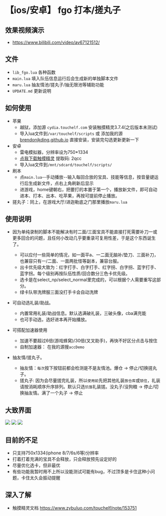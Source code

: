 
# 【ios/安卓】 fgo 打本/搓丸子

## 效果视频演示
* https://www.bilibili.com/video/av67121512/
## 文件
* `lib_fgo.lua` 各种函数
* `main.lua` 填入队伍信息运行后会生成新的单独脚本文件
* `maru.lua` 抽友情池/搓丸子/抽无限池等辅助功能
* `UPDATE.md` 更新说明

## 如何使用
* 苹果
  * 越狱，添加源 `cydia.touchelf.com` 安装触摸精灵3.7.4(之后版本未测试)
  * 导入lua文件到`/var/touchelf/scripts` 或 添加我的源 [brendonjkding.github.io](http://brendonjkding.github.io) 直接安装，安装完勾选更新更新一下
* 安卓
  * 雷电模拟器，分辨率设为750*1334
  * [点我下载触摸精灵](https://pan.baidu.com/s/1JXOsnElUO_8SWeNYUT8RQQ)  提取码: 2qcc
  * 导入lua文件到`/mnt/sdcard/touchelf/scripts/`
* 刷本
  * 点`main.lua`--手动播放--输入每回合放的宝具、技能等信息，按音量键运行后生成新文件，点右上角刷新后显示
  * 进游戏，home键朝右，把要打的本置于第一个，播放新文件，即可自动进本、打本、出本、吃苹果，再按可提前停止播放。
* 搓丸子：同上，在游戏大厅/进迦勒底之门那里播放`maru.lua`

## 使用说明
* 因为单纯录制的脚本不能解决有时二面/三面宝具不能直接打死需要补刀一或更多回合的问题，且任何小改动几乎要重录可复用性差，于是这个东西诞生了。
  * 可以应付一些简单的情况，如一面平a、一二面无脑补/垫刀、三面补刀，也兼容只有一/二面、一面两批怪等副本，兼容台服。
  * 出卡优先级大致为：红字打手、白字打手、红字拐、白字拐、蓝字打手、蓝字拐。每个级别再按队伍性质/回合数分三色卡优先级。
  * 选卡是在select_np/select_normal里完成的，可以根据个人需要重写这部分。
  * 绿卡队带洗牌服三面没打手卡会自动洗牌

* 可自动选礼装/助战。
  * 内置常用礼装/助战信息。默认选满破礼装，三破头像，cba满充能
  * 也可手动选，选好进本再开始播放。
* 可搭配加速器使用
  * 加速不要超过6倍(游戏蜂窝)/30倍(叉叉助手)，再快不好区分点击与按住
  * 自制加速器： 在我的源搜`accDemo`
* 抽友情/搓丸子。
  * 抽友情：`每次`按下按钮前都会检测是不是友情池。爆仓 -> 停止/切换搓丸子。
  * 搓丸子: 因为会尽量搓完礼装，所以`使用前`先把其他礼装`放仓库`或`锁住`，礼装请按消耗顺序升序排列。默认只选`饥饿`礼装搓。没丸子/没狗粮 -> 停止/切换抽友情。满了一个丸子 -> 停止

## 大致界面
![](https://github.com/brendonjkding/fgo_lua_test/raw/master/pic/1.PNG) 
![](https://github.com/brendonjkding/fgo_lua_test/raw/master/pic/2.PNG) 
![](https://github.com/brendonjkding/fgo_lua_test/raw/master/pic/3.PNG) 

## 目前的不足
* 只支持750x1334(iphone 8/7/6s/6等)分辨率
* 打着打着充满的宝具不会释放，只会释放预先设定好的
* 尽量优化选卡，但非最优
* 有些功能我暂时用不上所以没能测试可能有bug，不过顶多是卡住这种小问题，卡住太久会振动提醒

## 深入了解
* 触摸精灵文档 https://www.zybuluo.com/touchelf/note/153751

